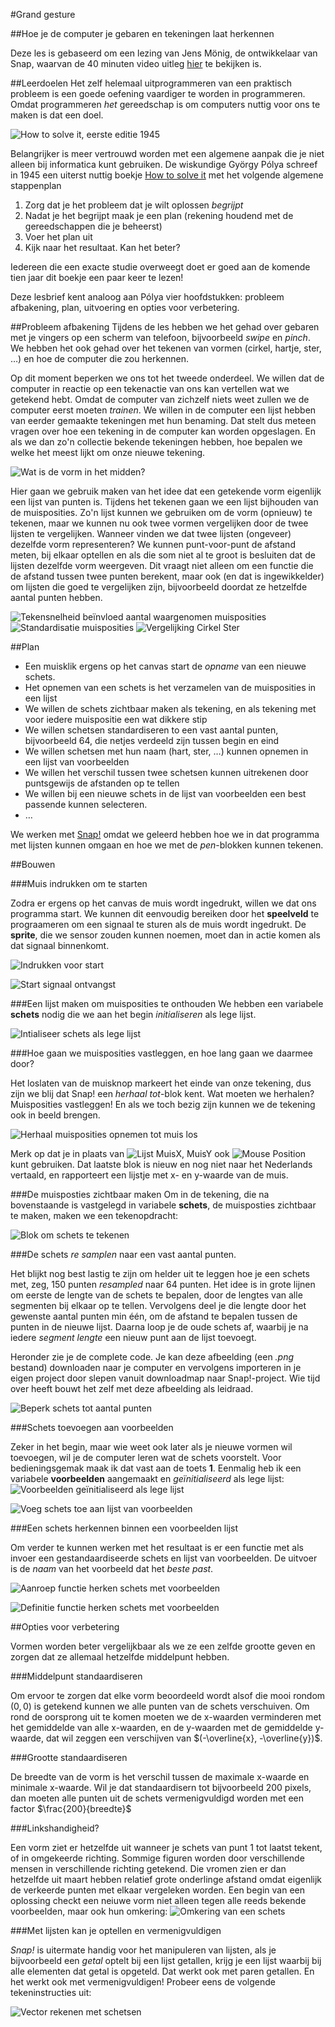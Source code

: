 #Grand gesture

##Hoe je de computer je gebaren en tekeningen laat herkennen

Deze les is gebaseerd om een lezing van Jens Mönig, de ontwikkelaar van Snap, waarvan de 40 minuten video uitleg [hier](https://www.youtube.com/watch?v=xk4wo7Yql-U) te bekijken is.

##Leerdoelen
Het zelf helemaal uitprogrammeren van een praktisch probleem is een goede oefening vaardiger te worden in programmeren. Omdat programmeren *het* gereedschap is om computers nuttig voor ons te maken is dat een doel.

![How to solve it, eerste editie 1945](images/HowToSolveIt.jpg)

Belangrijker is meer vertrouwd worden met een algemene aanpak die je niet alleen bij informatica kunt gebruiken. De wiskundige György Pólya schreef in 1945 een uiterst nuttig boekje [How to solve it](https://en.wikipedia.org/wiki/How_to_Solve_It) met het volgende algemene stappenplan

1. Zorg dat je het probleem dat je wilt oplossen *begrijpt*
2. Nadat je het begrijpt maak je een plan (rekening houdend met de gereedschappen die je beheerst)
3. Voer het plan uit
4. Kijk naar het resultaat. Kan het beter?

Iedereen die een exacte studie overweegt doet er goed aan de komende tien jaar dit boekje een paar keer te lezen!

Deze lesbrief kent analoog aan Pólya vier hoofdstukken: probleem afbakening, plan, uitvoering en opties voor verbetering.

##Probleem afbakening
Tijdens de les hebben we het gehad over gebaren met je vingers op een scherm van telefoon, bijvoorbeeld *swipe* en *pinch*. We hebben het ook gehad over het tekenen van vormen (cirkel, hartje, ster, …) en hoe de computer die zou herkennen.

Op dit moment beperken we ons tot het tweede onderdeel. We willen dat de computer in reactie op een tekenactie van ons kan vertellen wat we getekend hebt. Omdat de computer van zichzelf niets weet zullen we de computer eerst moeten *trainen*. We willen in de computer een lijst hebben van eerder gemaakte tekeningen met hun benaming. Dat stelt dus meteen vragen over hoe een tekening in de computer kan worden opgeslagen. En als we dan zo'n collectie bekende tekeningen hebben, hoe bepalen we welke het meest lijkt om onze nieuwe tekening.  

![Wat is de vorm in het midden?](images/raraWatishet.png)

Hier gaan we gebruik maken van het idee dat een getekende vorm eigenlijk een lijst van punten is. Tijdens het tekenen gaan we een lijst bijhouden van de muisposities. Zo'n lijst kunnen we gebruiken om de vorm (opnieuw) te tekenen, maar we kunnen nu ook twee vormen vergelijken door de twee lijsten te vergelijken. Wanneer vinden we dat twee lijsten (ongeveer) dezelfde vorm representeren? We kunnen punt-voor-punt de afstand meten, bij elkaar optellen en als die som niet al te groot is besluiten dat de lijsten dezelfde vorm weergeven. Dit vraagt niet alleen om een functie die de afstand tussen twee punten berekent, maar ook (en dat is ingewikkelder) om lijsten die goed te vergelijken zijn, bijvoorbeeld doordat ze hetzelfde aantal punten hebben.

![Tekensnelheid beïnvloed aantal waargenomen muisposities](images/tekenSnelheid.png)
![Standardisatie muisposities](images/vergelijkCirkels.png)
![Vergelijking Cirkel Ster](images/verschilSterCirkel.png)


##Plan

- Een muisklik ergens op het canvas start de *opname* van een nieuwe schets.
- Het opnemen van een schets is het verzamelen van de muisposities in een lijst
- We willen de schets zichtbaar maken als tekening, en als tekening met voor iedere muispositie een wat dikkere stip
- We willen schetsen standardiseren to een vast aantal punten, bijvoorbeeld 64, die netjes verdeeld zijn tussen begin en eind
- We willen schetsen met hun naam (hart, ster, …) kunnen opnemen in een lijst van voorbeelden
- We willen het verschil tussen twee schetsen kunnen uitrekenen door puntsgewijs de afstanden op te tellen
- We willen bij een nieuwe schets in de lijst van voorbeelden een best passende kunnen selecteren.
- … 

We werken met [Snap!](https://snap.berkeley.edu/run) omdat we geleerd hebben hoe we in dat programma met lijsten kunnen omgaan en hoe we met de *pen*-blokken kunnen tekenen.



##Bouwen

###Muis indrukken om te starten

Zodra er ergens op het canvas de muis wordt ingedrukt, willen we dat ons programma start. We kunnen dit eenvoudig bereiken door het **speelveld** te prograameren om een signaal te sturen als de muis wordt ingedrukt. De **sprite**, die we sensor zouden kunnen noemen, moet dan in actie komen als dat signaal binnenkomt.

![Indrukken voor start](images/indrukkenVoorStart.png)

![Start signaal ontvangst](images/startSignaalOntvangst.png)

###Een lijst maken om muisposities te onthouden
We hebben een variabele **schets** nodig die we aan het begin *initialiseren* als lege lijst. 

![Intialiseer schets als lege lijst](images/intialiseerSchetsAlsLegeLijst.png)


###Hoe gaan we muisposities vastleggen, en hoe lang gaan we daarmee door?

Het loslaten van de muisknop markeert het einde van onze tekening, dus zijn we blij dat Snap! een *herhaal tot*-blok kent. Wat moeten we herhalen? Muisposities vastleggen! En als we toch bezig zijn kunnen we de tekening ook in beeld brengen.

![Herhaal muisposities opnemen tot muis los](images/muispositiesOpnemenTotMuisIngedrukt.png)

Merk op dat je in plaats van ![Lijst MuisX, MuisY](images/lijstMuisXMuisY.png) ook ![Mouse Position](images/mousePosition.png) kunt gebruiken. Dat laatste blok is nieuw en nog niet naar het Nederlands vertaald, en rapporteert een lijstje met x- en y-waarde van de muis.

###De muisposties zichtbaar maken
Om in de tekening, die na bovenstaande is vastgelegd in variabele **schets**, de muisposties zichtbaar te maken, maken we een tekenopdracht:

![Blok om schets te tekenen](images/tekenSchetsMetPuntenBlok.png)

###De schets *re samplen* naar een vast aantal punten.

Het blijkt nog best lastig te zijn om helder uit te leggen hoe je een schets met, zeg, 150 punten *resampled* naar 64 punten. Het idee is in grote lijnen om eerste de lengte van de schets te bepalen, door de lengtes van alle segmenten bij elkaar op te tellen. Vervolgens deel je die lengte door het gewenste aantal punten min één, om de afstand te bepalen tussen de punten in de nieuwe lijst. Daarna loop je de oude schets af, waarbij je na iedere *segment lengte* een nieuw punt aan de lijst toevoegt.

Heronder zie je de complete code. Je kan deze afbeelding (een *.png* bestand) downloaden naar je computer en vervolgens importeren in je eigen project door slepen vanuit downloadmap naar Snap!-project. Wie tijd over heeft bouwt het zelf met deze afbeelding als leidraad.

![Beperk schets tot aantal punten](images/beperkSchetsTotAantalPunten.png)

###Schets toevoegen aan voorbeelden

Zeker in het begin, maar wie weet ook later als je nieuwe vormen wil toevoegen, wil je de computer leren wat de schets voorstelt. Voor bedieningsgemak maak ik dat vast aan de toets **1**.
Eenmalig heb ik een variabele **voorbeelden** aangemaakt en *geïnitialiseerd* als lege lijst: ![Voorbeelden geïnitialiseerd als lege lijst](images/intialiseerVoorbeeldenAlsLegeLijst.png)

![Voeg schets toe aan lijst van voorbeelden](images/schetsToevoegenAanVoorbeelden.png)

###Een schets herkennen binnen een voorbeelden lijst

Om verder te kunnen werken met het resultaat is er een functie met als invoer een gestandaardiseerde schets en lijst van voorbeelden. De uitvoer is de *naam* van het voorbeeld dat het *beste past*.

![Aanroep functie herken schets met voorbeelden](images/functieAanroepHerkenSchets.png)

![Definitie functie herken schets met voorbeelden](images/schetsOpzoekenInVoorbeelden.png)


##Opties voor verbetering

Vormen worden beter vergelijkbaar als we ze een zelfde grootte geven en zorgen dat ze allemaal hetzelfde middelpunt hebben.

###Middelpunt standaardiseren
 
Om ervoor te zorgen dat elke vorm beoordeeld wordt alsof die mooi rondom $(0, 0)$ is getekend kunnen we alle punten van de schets verschuiven. Om rond de oorsprong uit te komen moeten we de x-waarden verminderen met het gemiddelde van alle x-waarden, en de y-waarden met de gemiddelde y-waarde, dat wil zeggen een verschijven van $(-\overline{x}, -\overline{y})$.

###Grootte standaardiseren

De breedte van de vorm is het verschil tussen de maximale x-waarde en minimale x-waarde. Wil je dat standaardisern tot bijvoorbeeld 200 pixels, dan moeten alle punten uit de schets vermenigvuldigd worden met een factor $\frac{200}{breedte}$

###Linkshandigheid?

Een vorm ziet er hetzelfde uit wanneer je schets van punt 1 tot laatst tekent, of in omgekeerde richting. Sommige figuren worden door verschillende mensen in verschillende richting getekend. Die vromen zien er dan hetzelfde uit maart hebben relatief grote onderlinge afstand omdat eigenlijk de verkeerde punten met elkaar vergeleken worden. Een begin van een oplossing checkt een neiuwe vorm niet alleen tegen alle reeds bekende voorbeelden, maar ook hun omkering:
![Omkering van een schets](images/omkeringSchets.png)

###Met lijsten kan je optellen en vermenigvuldigen

*Snap!* is uitermate handig voor het manipuleren van lijsten, als je bijvoorbeeld een *getal* optelt bij een lijst getallen, krijg je een lijst waarbij bij alle elementen dat getal is opgeteld. Dat werkt ook met paren getallen. En het werkt ook met vermenigvuldigen!
Probeer eens de volgende tekeninstructies uit:

![Vector rekenen met schetsen](images/vectorRekenenMetSchetsen.png)




